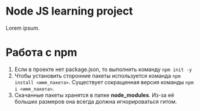 # Node JS learning project

Lorem ipsum.

# Работа с npm
1. Если в проекте нет package.json, то выполнить команду `npm init -y`
2. Чтобы установить сторонние пакеты используется команда `npm install <имя_пакета>`. Существует сокращенная версия команды `npm i <имя_пакета>`.
3. Скачанные пакеты хранятся в папке **node_modules**. Из-за её больших размеров она всегда должна игнорироваться гитом.